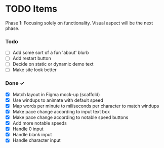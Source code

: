 # TODO Items

Phase 1: Focusing solely on functionality. Visual aspect will be the next phase.

### Todo

- [ ] Add some sort of a fun 'about' blurb
- [ ] Add restart button
- [ ] Decide on static or dynamic demo text
- [ ] Make site look better

### Done ✓

- [x] Match layout in Figma mock-up (scaffold)
- [x] Use windups to animate with default speed
- [x] Map words per minute to miliseconds per character to match windups
- [x] Make pace change according to input text box
- [x] Make pace change according to notable speed buttons
- [x] Add more notable speeds
- [x] Handle 0 input
- [x] Handle blank input
- [x] Handle character input
